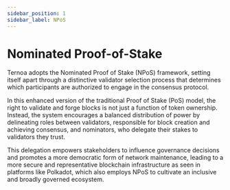 ```yaml
---
sidebar_position: 1
sidebar_label: NPoS
---
```


# Nominated Proof-of-Stake

Ternoa adopts the Nominated Proof of Stake (NPoS) framework, setting itself apart through a distinctive validator selection process that determines which participants are authorized to engage in the consensus protocol. 

In this enhanced version of the traditional Proof of Stake (PoS) model, the right to validate and forge blocks is not just a function of token ownership. Instead, the system encourages a balanced distribution of power by delineating roles between validators, responsible for block creation and achieving consensus, and nominators, who delegate their stakes to validators they trust. 

This delegation empowers stakeholders to influence governance decisions and promotes a more democratic form of network maintenance, leading to a more secure and representative blockchain infrastructure as seen in platforms like Polkadot, which also employs NPoS to cultivate an inclusive and broadly governed ecosystem.

